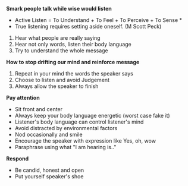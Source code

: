 **Smark people talk while wise would listen**

* Active Listen = To Understand + To Feel + To Perceive + To Sense *
* True listening requires setting aside oneself. (M Scott Peck)

1. Hear what people are really saying
2. Hear not only words, listen their body language
3. Try to understand the whole message

**How to stop drifting our mind and reinforce message**
1. Repeat in your mind the words the speaker says
2. Choose to listen and avoid Judgement
3. Always allow the speaker to finish

**Pay attention**
* Sit front and center
* Always keep your body language energetic (worst case fake it)
* Listener's body language can control listener's mind
* Avoid distracted by environmental factors
* Nod occasionally and smile
* Encourage the speaker with expression like Yes, oh, wow
* Paraphrase using what "I am hearing is.."

**Respond**
* Be candid, honest and open
* Put yourself speaker's shoe
